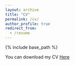 ```yaml
---
layout: archive
title: "CV"
permalink: /cv/
author_profile: true
redirect_from:
  - /resume
---
```


{% include base_path %}

You can download my CV [Here](http://academicpages.github.io/files/cv.pdf)
